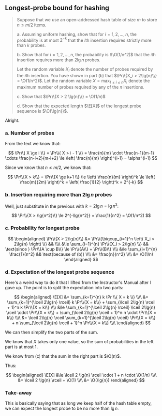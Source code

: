 ## Longest-probe bound for hashing

> Suppose that we use an open-addressed hash table of size $m$ to store $n \le
> m/2$ items.
>
> a. Assuming uniform hashing, show that for $i = 1, 2, \ldots, n$, the
>    probability is at most $2^{-k}$ that the $i$th insertion requires strictly
>    more than $k$ probes.
>
> b. Show that for $i = 1, 2, \ldots, n$, the probability is $\O(1/n^2)$ that
>    the $i$th insertion requires more than $2\lg{n}$ probes.
>
> Let the random variable $X_i$ denote the number of probes required by the
> $i$th insertion. You have shown in part (b) that $\Pr\\{X_i > 2\lg{n}\\} =
> \O(1/n^2)$. Let the random variable $X = \max_{1 \le i \le n} X_i$ denote the
> maximum number of probes required by any of the $n$ insertions.
>
> c. Show that $\Pr\\{X > 2 \lg{n}\\} = \O(1/n)$
>
> d. Show that the expected length $\E[X]$ of the longest probe sequence is
> $\O(\lg{n})$.

Alright.

### a. Number of probes

From the text we know that:

$$
    \Pr\\{ X \ge i \\} = \Pr\\{ X > i - 1 \\} = \frac{n}{m} \cdot \frac{n-1}{m-1}
       \cdots \frac{n-i+2}{m-i+2} \le \left( \frac{n}{m} \right)^{i-1} =
       \alpha^{i-1}
$$

Since we know that $n \le m/2$, we know that:

$$
    \Pr\\{X > k\\} = \Pr\\{X \ge k+1 \\}
                  \le \left( \frac{n}{m} \right)^k
                  \le \left( \frac{m}{2m} \right)^k
                  = \left( \frac{1}{2} \right)^k
                  = 2^{-k}
$$

### b. Insertion requiring more than $2\lg{n}$ probes

Well, just substitute in the previous with $k = 2\lg{n} = \lg{n^2}$:

$$ \Pr\\{X > \lg{n^2}\\} \le 2^{-\lg{n^2}} = \frac{1}{n^2} = \O(1/n^2) $$

### c. Probability for longest probe

$$
    \begin{aligned}
      \Pr\\{X > 2\lg{n}\\} &= \Pr\\{\bigcup_{i=1}^n \left( X_i > 2\lg{n} \right) \\} && \\\\
                           &\le \sum_{i=1}^{n} \Pr\\{X_i > 2\lg{n} \\} &&
                                \text{since } \Pr\\{A \cup B\\} \le \Pr\\{A\\} + \Pr\\{B\\} \\\\
                           &\le \sum_{i=1}^{n} \frac{1}{n^2} &&
                                \text{because of (b)} \\\\
                           &= \frac{n}{n^2} \\\\
                           &= \O(1/n)
    \end{aligned}
$$

### d. Expectation of the longest probe sequence

Here's a weird way to do it that I lifted from the Instructor's Manual after I
gave up. The point is to split the expectation into two parts:

$$
    \begin{aligned}
      \E[X] &= \sum_{k=1}^{n} k \Pr \\{ X = k \\} \\\\
            &= \sum_{k=1}^{\lceil 2\lg{n} \rceil} k \Pr\\{X = k\\} + \sum_{\lceil 2\lg{n} \rceil + 1}^n k \Pr\\{X = k\\} \\\\
            &\le \sum_{k=1}^{\lceil 2\lg{n} \rceil} \lceil 2\lg{n} \rceil \cdot \Pr\\{X = k\\} + \sum_{\lceil 2\lg{n} \rceil + 1}^n n \cdot \Pr\\{X = k\\} \\\\
            &= \lceil 2\lg{n} \rceil \sum_{k=1}^{\lceil 2\lg{n} \rceil} \Pr\\{X = k\\} + n \sum_{\lceil 2\lg{n} \rceil + 1}^n \Pr\\{X = k\\} \\\\
    \end{aligned}
$$

We can then simplify the two parts of the sum.

We know that $X$ takes only one value, so the sum of probabilities in the left
part is at most $1$.

We know from (c) that the sum in the right part is $\O(n)$.

Thus:

$$
    \begin{aligned}
      \E[X] &\le \lceil 2 \lg{n} \rceil \cdot 1 + n \cdot \O(1/n) \\\\
            &= \lceil 2 \lg{n} \rceil + \O(1) \\\\
            &= \O(\lg{n})
    \end{aligned}
$$

### Take-away

This is basically saying that as long we keep half of the hash table empty, we
can expect the longest probe to be no more than $\lg{n}$.
